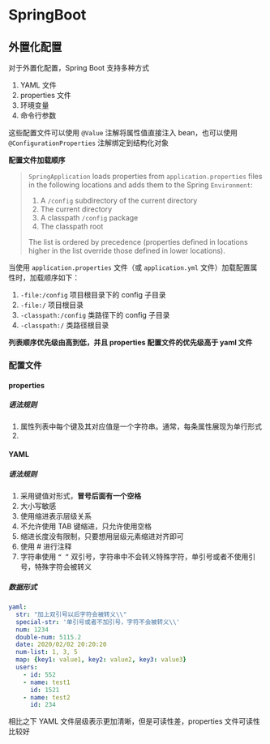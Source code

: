 # SpringBoot

## 外置化配置

对于外置化配置，Spring Boot 支持多种方式

1. YAML 文件
2. properties 文件
3. 环境变量
4. 命令行参数

这些配置文件可以使用 `@Value` 注解将属性值直接注入 bean，也可以使用 `@ConfigurationProperties` 注解绑定到结构化对象

**配置文件加载顺序**

> `SpringApplication` loads properties from `application.properties` files in the following locations and adds them to the Spring `Environment`:
>
> 1. A `/config` subdirectory of the current directory
> 2. The current directory
> 3. A classpath `/config` package
> 4. The classpath root
>
> The list is ordered by precedence (properties defined in locations higher in the list override those defined in lower locations).

当使用 `application.properties` 文件（或 `application.yml` 文件）加载配置属性时，加载顺序如下：

1. `-file:/config` 项目根目录下的 config 子目录
2. `-file:/` 项目根目录
3. `-classpath:/config` 类路径下的  config 子目录
4. `-classpath:/` 类路径根目录

**列表顺序优先级由高到低，并且 properties 配置文件的优先级高于 yaml 文件**

### 配置文件

#### properties

##### 语法规则

1. 属性列表中每个键及其对应值是一个字符串。通常，每条属性展现为单行形式
2. 



#### YAML

##### 语法规则

1. 采用键值对形式，**冒号后面有一个空格**
2. 大小写敏感
3. 使用缩进表示层级关系
4. 不允许使用 TAB 键缩进，只允许使用空格
5. 缩进长度没有限制，只要想用层级元素缩进对齐即可
6. 使用 # 进行注释
7. 字符串使用 `“ ”` 双引号，字符串中不会转义特殊字符，单引号或者不使用引号，特殊字符会被转义

##### 数据形式

```yml
yaml:
  str: "加上双引号以后字符会被转义\\"
  special-str: '单引号或者不加引号，字符不会被转义\\'
  num: 1234
  double-num: 5115.2
  date: 2020/02/02 20:20:20
  num-list: 1, 3, 5
  map: {key1: value1, key2: value2, key3: value3}
  users:
    - id: 552
    - name: test1
      id: 1521
    - name: test2
      id: 234
```



相比之下 YAML 文件层级表示更加清晰，但是可读性差，properties 文件可读性比较好